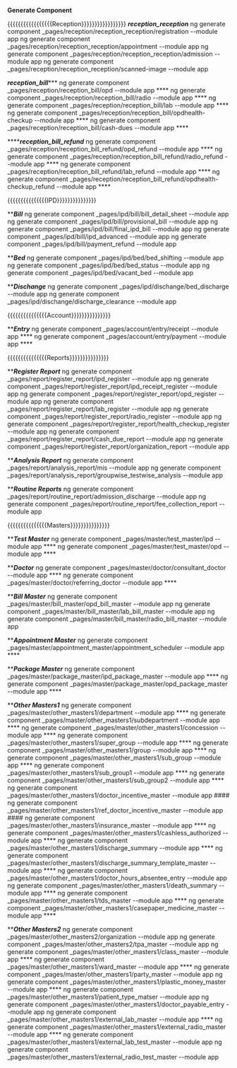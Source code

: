 **Generate Component**


{{{{{{{{{{{{{{{{{Reception}}}}}}}}}}}}}}}}}
*************reception_reception*************
ng generate component _pages/reception/reception_reception/registration --module app
ng generate component _pages/reception/reception_reception/appointment --module app
ng generate component _pages/reception/reception_reception/admission --module app
ng generate component _pages/reception/reception_reception/scanned-image --module app

*************reception_bill****************
ng generate component _pages/reception/reception_bill/opd --module app ****
ng generate component _pages/reception/reception_bill/radio --module app ****
ng generate component _pages/reception/reception_bill/lab --module app ****
ng generate component _pages/reception/reception_bill/opdhealth-checkup --module app ****
ng generate component _pages/reception/reception_bill/cash-dues --module app ****

*****************reception_bill_refund*************
ng generate component _pages/reception/reception_bill_refund/opd_refund --module app ****
ng generate component _pages/reception/reception_bill_refund/radio_refund --module app ****
ng generate component _pages/reception/reception_bill_refund/lab_refund --module app ****
ng generate component _pages/reception/reception_bill_refund/opdhealth-checkup_refund --module app ****



{{{{{{{{{{{{{{{IPD}}}}}}}}}}}}}}}

*******************Bill*****************
ng generate component _pages/ipd/bill/bill_detail_sheet --module app
ng generate component _pages/ipd/bill/provisional_bill --module app
ng generate component _pages/ipd/bill/final_ipd_bill --module app
ng generate component _pages/ipd/bill/ipd_advanced --module app
ng generate component _pages/ipd/bill/payment_refund --module app

*******************Bed*****************
ng generate component _pages/ipd/bed/bed_shifting --module app
ng generate component _pages/ipd/bed/bed_status --module app
ng generate component _pages/ipd/bed/vacant_bed --module app

*******************Dischange*****************
ng generate component _pages/ipd/dischange/bed_discharge --module app
ng generate component _pages/ipd/dischange/discharge_clearance --module app


{{{{{{{{{{{{{{{Account}}}}}}}}}}}}}}}

*******************Entry*****************
ng generate component _pages/account/entry/receipt --module app ****
ng generate component _pages/account/entry/payment --module app ****


{{{{{{{{{{{{{{{Reports}}}}}}}}}}}}}}}

*******************Register Report*****************
ng generate component _pages/report/register_report/ipd_register --module app
ng generate component _pages/report/register_report/ipd_receipt_register --module app
ng generate component _pages/report/register_report/opd_register --module app
ng generate component _pages/report/register_report/lab_register --module app
ng generate component _pages/report/register_report/radio_register --module app
ng generate component _pages/report/register_report/health_checkup_register --module app
ng generate component _pages/report/register_report/cash_due_report --module app
ng generate component _pages/report/register_report/organization_report --module app


*******************Analysis Report*****************
ng generate component _pages/report/analysis_report/mis --module app
ng generate component _pages/report/analysis_report/groupwise_testwise_analysis --module app

*******************Routine Reports*****************
ng generate component _pages/report/routine_report/admission_discharge --module app
ng generate component _pages/report/routine_report/fee_collection_report --module app


{{{{{{{{{{{{{{{Masters}}}}}}}}}}}}}}}

*******************Test Master*****************
ng generate component _pages/master/test_master/ipd --module app ****
ng generate component _pages/master/test_master/opd --module app ****

*******************Doctor*****************
ng generate component _pages/master/doctor/consultant_doctor --module app ****
ng generate component _pages/master/doctor/referring_doctor --module app ****

*******************Bill Master*****************
ng generate component _pages/master/bill_master/opd_bill_master --module app
ng generate component _pages/master/bill_master/lab_bill_master --module app
ng generate component _pages/master/bill_master/radio_bill_master --module app

*******************Appointment Master*****************
ng generate component _pages/master/appointment_master/appointment_scheduler --module app ****

*******************Package Master*****************
ng generate component _pages/master/package_master/ipd_package_master --module app ****
ng generate component _pages/master/package_master/opd_package_master --module app ****

*******************Other Masters1*****************
ng generate component _pages/master/other_masters1/department --module app ****
ng generate component _pages/master/other_masters1/subdepartment --module app ****
ng generate component _pages/master/other_masters1/concession --module app ****
ng generate component _pages/master/other_masters1/super_group --module app ****
ng generate component _pages/master/other_masters1/group --module app ****
ng generate component _pages/master/other_masters1/sub_group --module app ****
ng generate component _pages/master/other_masters1/sub_group1 --module app ****
ng generate component _pages/master/other_masters1/sub_group2 --module app ****
ng generate component _pages/master/other_masters1/doctor_incentive_master --module app ####
ng generate component _pages/master/other_masters1/ref_doctor_incentive_master --module app ####
ng generate component _pages/master/other_masters1/insurance_master --module app ****
ng generate component _pages/master/other_masters1/cashless_authorized --module app ****
ng generate component _pages/master/other_masters1/discharge_summary --module app ****
ng generate component _pages/master/other_masters1/discharge_summary_template_master --module app ****
ng generate component _pages/master/other_masters1/doctor_hours_absentee_entry --module app
ng generate component _pages/master/other_masters1/death_summary --module app ****
ng generate component _pages/master/other_masters1/tds_master --module app ****
ng generate component _pages/master/other_masters1/casepaper_medicine_master --module app ****

*******************Other Masters2*****************
ng generate component _pages/master/other_masters2/organization --module app
ng generate component _pages/master/other_masters2/tpa_master --module app
ng generate component _pages/master/other_masters1/class_master --module app ****
ng generate component _pages/master/other_masters1/ward_master --module app ****
ng generate component _pages/master/other_masters1/party_master --module app
ng generate component _pages/master/other_masters1/plastic_money_master --module app ****
ng generate component _pages/master/other_masters1/patient_type_matser --module app 
ng generate component _pages/master/other_masters1/doctor_payable_entry --module app
ng generate component _pages/master/other_masters1/external_lab_master --module app ****
ng generate component _pages/master/other_masters1/external_radio_master --module app ****
ng generate component _pages/master/other_masters1/external_lab_test_master --module app
ng generate component _pages/master/other_masters1/external_radio_test_master --module app

